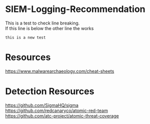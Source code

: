 # SIEM-Logging-Recommendation
This is a test to check line breaking. <br />
If this line is below the other line the works <br />

```
this is a new test
```
# Resources
https://www.malwarearchaeology.com/cheat-sheets

# Detection Resources
https://github.com/SigmaHQ/sigma <br />
https://github.com/redcanaryco/atomic-red-team <br />
https://github.com/atc-project/atomic-threat-coverage <br />
